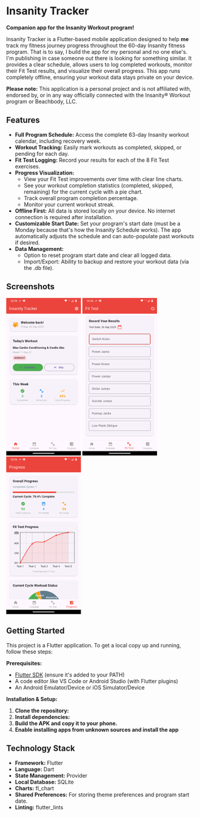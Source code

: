 # Insanity Tracker

**Companion app for the Insanity Workout program!**

Insanity Tracker is a Flutter-based mobile application designed to help **me** track my fitness journey progress throughout the 60-day Insanity fitness program.
That is to say, I build the app for my personal and no one else's. I'm publishing in case someone out there is looking for something similar.
It provides a clear schedule, allows users to log completed workouts, monitor their Fit Test results, and visualize their overall progress.
This app runs completely offline, ensuring your workout data stays private on your device.

**Please note:** This application is a personal project and is not affiliated with, endorsed by, or in any way officially connected with the Insanity® Workout program or Beachbody, LLC.

## Features

*   **Full Program Schedule:** Access the complete 63-day Insanity workout calendar, including recovery week.
*   **Workout Tracking:** Easily mark workouts as completed, skipped, or pending for each day.
*   **Fit Test Logging:** Record your results for each of the 8 Fit Test exercises.
*   **Progress Visualization:**
    *   View your Fit Test improvements over time with clear line charts.
    *   See your workout completion statistics (completed, skipped, remaining) for the current cycle with a pie chart.
    *   Track overall program completion percentage.
    *   Monitor your current workout streak.
*   **Offline First:** All data is stored locally on your device. No internet connection is required after installation.
*   **Customizable Start Date:** Set your program's start date (must be a Monday because that's how the Insanity Schedule works). The app automatically adjusts the schedule and can auto-populate past workouts if desired.
*   **Data Management:**
    *   Option to reset program start date and clear all logged data.
    *   Import/Export: Ability to backup and restore your workout data (via the .db file).

## Screenshots

<div>
<img src="screenshots/home_screen.png" alt="drawing" width="200"/>
<img src="screenshots/fit_test_screen.png" alt="drawing" width="200"/>
<img src="screenshots/progress_screen.png" alt="drawing" width="200"/>
</div>

## Getting Started

This project is a Flutter application. To get a local copy up and running, follow these steps:

**Prerequisites:**

*   [Flutter SDK](https://docs.flutter.dev/get-started/install) (ensure it's added to your PATH)
*   A code editor like VS Code or Android Studio (with Flutter plugins)
*   An Android Emulator/Device or iOS Simulator/Device

**Installation & Setup:**

1.  **Clone the repository:**
2.  **Install dependencies:**
3.  **Build the APK and copy it to your phone.**
4.  **Enable installing apps from unknown sources and install the app**

## Technology Stack

*   **Framework:** Flutter
*   **Language:** Dart
*   **State Management:** Provider
*   **Local Database:** SQLite
*   **Charts:** fl_chart
*   **Shared Preferences:** For storing theme preferences and program start date.
*   **Linting:** flutter_lints
